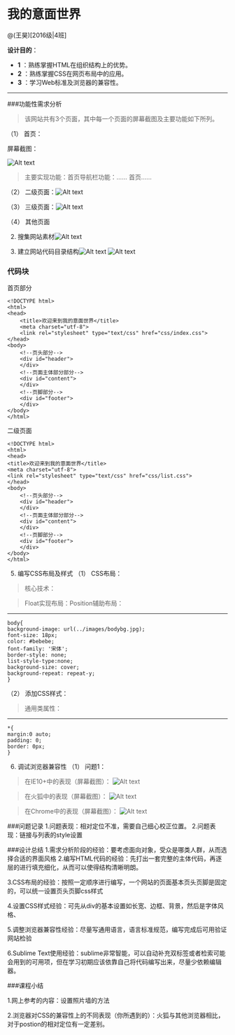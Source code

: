 # 我的意面世界

@(王昊)[2016级|4班]

**设计目的**：
 
- **1** ：熟练掌握HTML在组织结构上的优势。
- **2** ：熟练掌握CSS在网页布局中的应用。
- **3** ：学习Web标准及浏览器的兼容性。

-------------------


###功能性需求分析

> 该网站共有3个页面，其中每一个页面的屏幕截图及主要功能如下所列。

（1）	首页：

屏幕截图：

![Alt text](images/index.png)


>主要实现功能：首页导航栏功能：……  首页…… 

（2）	二级页面：![Alt text](images/erj.png)


（3）	三级页面：![Alt text](images/sanj.png)


（4）	其他页面

2.	搜集网站素材![Alt text](images/sucai.png)


3.	建立网站代码目录结构![Alt text](images/mulu.png)
![Alt text](images/sucai2.png)

### 代码块
首页部分
``` htmlbars
<!DOCTYPE html>
<html>
<head>
	<title>欢迎来到我的意面世界</title>
	<meta charset="utf-8">
	<link rel="stylesheet" type="text/css" href="css/index.css">
</head>
<body>
	<!--页头部分-->
	<div id="header">
    </div>
	<!--页面主体部分部分-->
	<div id="content">
	</div>
	<!--页脚部分-->
	<div id="footer">
    </div>
</body>
</html>
```
二级页面

	<!DOCTYPE html>
	<html>
	<head>
	<title>欢迎来到我的意面世界</title>
	<meta charset="utf-8">
	<link rel="stylesheet" type="text/css" href="css/list.css">
	</head>
	<body>
		<!--页头部分-->
		<div id="header">
		</div>
		<!--页面主体部分部分-->
		<div id="content">
		</div>
		<!--页脚部分-->
		<div id="footer">
	    </div>
	</body>
	</html>
	
5.	编写CSS布局及样式
（1）	CSS布局：
>核心技术：

> Float实现布局：Position辅助布局：

----------

    body{
    background-image: url(../images/bodybg.jpg);
    font-size: 18px;
    color: #bebebe;
    font-family: '宋体';
    border-style: none;
    list-style-type:none;
    background-size: cover;
    background-repeat: repeat-y;
	}
（2）	添加CSS样式：
>通用类属性：


----------

    *{
    margin:0 auto;
    padding: 0;
    border: 0px;
	}	
6.	调试浏览器兼容性
（1）	问题1：

>在IE10+中的表现（屏幕截图）：
![Alt text](images/ie11.png)

>在火狐中的表现（屏幕截图）：
![Alt text](images/Firefox.png)

>在Chrome中的表现（屏幕截图）：
![Alt text](images/chrome.png)

###问题记录
1.问题表现：相对定位不准，需要自己细心校正位置。
2.问题表现：链接与列表的style设置

###设计总结
1.需求分析阶段的经验：要考虑面向对象，受众是哪类人群，从而选择合适的界面风格
2.编写HTML代码的经验：先打出一套完整的主体代码，再逐层的进行填充细化，从而可以使得结构清晰明朗。

3.CSS布局的经验：按照一定顺序进行编写，一个网站的页面基本页头页脚是固定的，可以统一设置页头页脚css样式

4.设置CSS样式经验：可先从div的基本设置如长宽、边框、背景，然后是字体风格、

5.调整浏览器兼容性经验：尽量写通用语言，语言标准规范，编写完成后可用验证网站检验

6.Sublime Text使用经验：sublime非常智能，可以自动补充双标签或者检索可能会用到的可用项，但在学习初期应该依靠自己将代码编写出来，尽量少依赖编辑器。

###课程小结

1.网上参考的内容：设置照片墙的方法

2.浏览器对CSS的兼容性上的不同表现（你所遇到的）：火狐与其他浏览器相比，对于postion的相对定位有一定差别。
